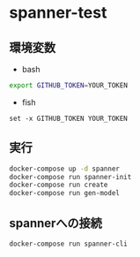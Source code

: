 # spanner-test

## 環境変数

* bash

```bash
export GITHUB_TOKEN=YOUR_TOKEN
```

* fish

```fish
set -x GITHUB_TOKEN YOUR_TOKEN
```

## 実行

```bash
docker-compose up -d spanner
docker-compose run spanner-init
docker-compose run create
docker-compose run gen-model
```

## spannerへの接続

```bash
docker-compose run spanner-cli
```
